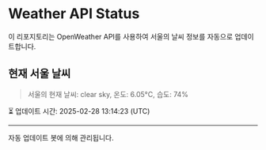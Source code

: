 
# Weather API Status

이 리포지토리는 OpenWeather API를 사용하여 서울의 날씨 정보를 자동으로 업데이트합니다.

## 현재 서울 날씨
> 서울의 현재 날씨: clear sky, 온도: 6.05°C, 습도: 74%

⏳ 업데이트 시간: 2025-02-28 13:14:23 (UTC)

---
자동 업데이트 봇에 의해 관리됩니다.
